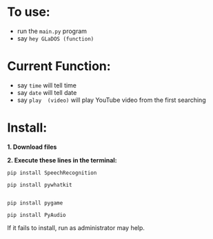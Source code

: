 # To use:
- run the `main.py` program
- say `hey GLaDOS (function)`

# Current Function:
- say `time` will tell time
- say `date` will tell date
- say `play  (video)` will play YouTube video from the first searching

# Install:
**1. Download files**

**2. Execute these lines in the terminal:**

```
pip install SpeechRecognition

```

```
pip install pywhatkit

```

```

pip install pygame

```

```
pip install PyAudio
```

If it fails to install, run as administrator may help.


